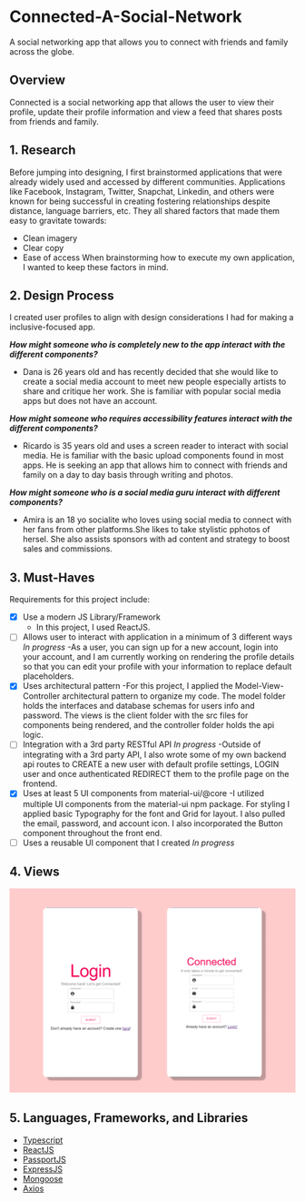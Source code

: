 # Connected-A-Social-Network
A social networking app that allows you to connect with friends and family across the globe.

## Overview 
Connected is a social networking app that allows the user to view their profile, update their profile information and view a feed that shares posts from friends and family.

## 1. Research 
Before jumping into designing, I first brainstormed applications that were already widely used and accessed by different communities. Applications like Facebook, Instagram, Twitter, Snapchat, Linkedin, and others were known for being successful in creating fostering relationships despite distance, language barriers, etc. They all shared factors that made them easy to gravitate towards: 
- Clean imagery
- Clear copy
- Ease of access 
When brainstorming how to execute my own application, I wanted to keep these factors in mind. 

## 2. Design Process 
I created user profiles to align with design considerations I had for making a inclusive-focused app.

***How might someone who is completely new to the app interact with the different components?***
- Dana is 26 years old and has recently decided that she would like to create a social media account to meet new people especially artists to share and critique her work. She is familiar with popular social media apps but does not have an account.

***How might someone who requires accessibility features interact with the different components?***
- Ricardo is 35 years old and uses a screen reader to interact with social media. He is familiar with the basic upload components found in most apps. He is seeking an app that allows him to connect with friends and family on a day to day basis through writing and photos.

***How might someone who is a social media guru interact with different components?***
- Amira is an 18 yo socialite who loves using social media to connect with her fans from other platforms.She likes to take stylistic pphotos of hersel. She also assists sponsors with ad content and strategy to boost sales and commissions.

## 3. Must-Haves 
Requirements for this project include: 
- [x] Use a modern JS Library/Framework
    - In this project, I used ReactJS.
- [ ] Allows user to interact with application in a minimum of 3 different ways *In progress*
    -As a user, you can sign up for a new account, login into your account, and I am currently working on rendering the profile details so that you can edit your profile with your information to replace default placeholders.
- [x] Uses architectural pattern
    -For this project, I applied the Model-View-Controller architectural pattern to organize my code. The model folder holds the interfaces and database schemas for users info and password. The views is the client folder with the src files for components being rendered, and the controller folder holds the api logic.
- [ ] Integration with a 3rd party RESTful API *In progress*
    -Outside of integrating with a 3rd party API, I also wrote some of my own backend api routes to CREATE a new user with default profile settings, LOGIN user and once authenticated REDIRECT them to the profile page on the frontend.
- [x] Uses at least 5 UI components from material-ui/@core 
    -I utilized multiple UI components from the material-ui npm package. For styling I applied basic Typography for the font and Grid for layout. I also pulled the email, password, and account icon. I also incorporated the Button component throughout the front end.
- [ ] Uses a reusable UI component that I created *In progress*

## 4. Views 
![View of Login and Sign up page](imgs/Views.png)

## 5. Languages, Frameworks, and Libraries 
- [Typescript](https://www.typescriptlang.org/)
- [ReactJS](https://reactjs.org/docs/getting-started.html) 
- [PassportJS](http://www.passportjs.org/) 
- [ExpressJS](https://expressjs.com/)
- [Mongoose](https://mongoosejs.com/)
- [Axios](https://github.com/axios/axios) 